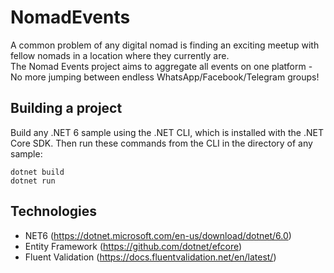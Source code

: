 # NomadEvents
A common problem of any digital nomad is finding an exciting meetup with fellow nomads in a location where they currently are. <br>
The Nomad Events project aims to aggregate all events on one platform - No more jumping between endless WhatsApp/Facebook/Telegram groups!   

## Building a project
Build any .NET 6 sample using the .NET CLI, which is installed with the .NET Core SDK. Then run these commands from the CLI in the directory of any sample:
```console
dotnet build
dotnet run
```

## Technologies

- NET6 (https://dotnet.microsoft.com/en-us/download/dotnet/6.0)
- Entity Framework (https://github.com/dotnet/efcore)
- Fluent Validation (https://docs.fluentvalidation.net/en/latest/)

